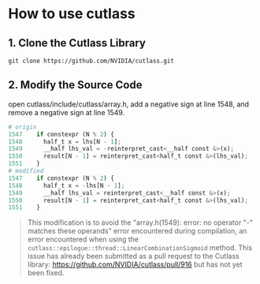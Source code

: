 # How to use cutlass
## 1. Clone the Cutlass Library
```
git clone https://github.com/NVIDIA/cutlass.git
```

## 2. Modify the Source Code
open cutlass/include/cutlass/array.h, add a negative sign at line 1548, and remove a negative sign at line 1549.
```python
# origin
1547    if constexpr (N % 2) {
1548      half_t x = lhs[N - 1];
1549      __half lhs_val = -reinterpret_cast<__half const &>(x);
1550      result[N - 1] = reinterpret_cast<half_t const &>(lhs_val);
1551    }
# modified
1547    if constexpr (N % 2) {
1548      half_t x = -lhs[N - 1];
1549      __half lhs_val = reinterpret_cast<__half const &>(x);
1550      result[N - 1] = reinterpret_cast<half_t const &>(lhs_val);
1551    }

```    
> This modification is to avoid the "array.h(1549): error: no operator "-" matches these operands" error encountered during compilation, an error encountered when using the `cutlass::epilogue::thread::LinearCombinationSigmoid` method. This issue has already been submitted as a pull request to the Cutlass library: https://github.com/NVIDIA/cutlass/pull/916 but has not yet been fixed.